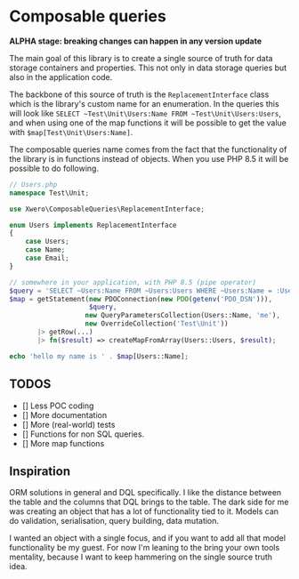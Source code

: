 # Composable queries

**ALPHA stage: breaking changes can happen in any version update**

The main goal of this library is to create a single source of truth for data storage containers and properties.
This not only in data storage queries but also in the application code.

The backbone of this source of truth is the `ReplacementInterface` class which is the library's custom name for an enumeration.
In the queries this will look like `SELECT ~Test\Unit\Users:Name FROM ~Test\Unit\Users:Users`, and when using one of the map functions
it will be possible to get the value with `$map[Test\Unit\Users:Name]`.

The composable queries name comes from the fact that the functionality of the library is in functions instead of objects.
When you use PHP 8.5 it will be possible to do following.

```php
// Users.php
namespace Test\Unit;

use Xwero\ComposableQueries\ReplacementInterface;

enum Users implements ReplacementInterface
{
    case Users;
    case Name;
    case Email;
}

// somewhere in your application, with PHP 8.5 (pipe operator)
$query = 'SELECT ~Users:Name FROM ~Users:Users WHERE ~Users:Name = :Users:Name';
$map = getStatement(new PDOConnection(new PDO(getenv('PDO_DSN'))), 
                    $query, 
                   new QueryParametersCollection(Users::Name, 'me'), 
                   new OverrideCollection('Test\Unit'))
       |> getRow(...)
       |> fn($result) => createMapFromArray(Users::Users, $result);

echo 'hello my name is ' . $map[Users::Name];
```
## TODOS

- [] Less POC coding
- [] More documentation
- [] More (real-world) tests
- [] Functions for non SQL queries.
- [] More map functions

## Inspiration

ORM solutions in general and DQL specifically. 
I like the distance between the table and the columns that DQL brings to the table. 
The dark side for me was creating an object that has a lot of functionality tied to it. Models can do validation, serialisation,
query building, data mutation. 

I wanted an object with a single focus, and if you want to add all that model functionality be my guest. 
For now I'm leaning to the bring your own tools mentality, because I want to keep hammering on the single source truth idea.   

